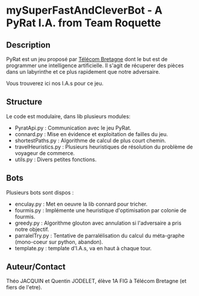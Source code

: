 mySuperFastAndCleverBot - A PyRat I.A. from Team Roquette
=========================================================

Description
-----------

PyRat est un jeu proposé par [Télécom Bretagne](http://formations.telecom-bretagne.eu/pyrat/) 
dont le but est de programmer une intelligence artificielle. Il s'agit de récuperer des pièces  
dans un labyrinthe et ce plus rapidement que notre adversaire. 

Vous trouverez ici nos I.A.s pour ce jeu.


Structure
---------

Le code est modulaire, dans lib plusieurs modules:

* PyratApi.py          : Communication avec le jeu PyRat.
* connard.py           : Mise en évidence et exploitation de failles du jeu.
* shortestPaths.py     : Algorithme de calcul de plus court chemin.
* travelHeuristics.py  : Plusieurs heuristiques de résolution du problème de voyageur de commerce.
* utils.py             : Divers petites fonctions. 


Bots
----

Plusieurs bots sont dispos :

* enculay.py      : Met en oeuvre la lib connard pour tricher.
* fourmis.py      : Implémente une heuristique d'optimisation par colonie de fourmis.
* greedy.py       : Algorithme glouton avec annulation si l'adversaire a pris notre objectif.
* parralelTry.py  : Tentative de parralélisation du calcul du méta-graphe (mono-coeur sur python, abandon).
* template.py     : template d'I.A.s, va en haut à chaque tour.


Auteur/Contact
--------------

Théo JACQUIN et Quentin JODELET, élève 1A FIG à Télécom Bretagne (et fiers de l'etre).
